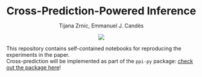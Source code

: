 <h1 align="center" style="margin-bottom:0px; border-bottom:0px; padding-bottom:0px">Cross-Prediction-Powered Inference</h1>
<p align="center" style="margin-bottom:0px; border-bottom:0px; padding-bottom:0px">Tijana Zrnic, Emmanuel J. Candès</p>

<p align="center">
    <a style="text-decoration:none !important;" href="https://arxiv.org/abs/2301.09633" alt="arXiv"><img src="https://img.shields.io/badge/paper-arXiv-red" /></a>
</p>

<p>
This repository contains self-contained notebooks for reproducing the experiments in the paper.<br>
Cross-prediction will be implemented as part of the <code>ppi-py</code> package: <a href="https://github.com/aangelopoulos/ppi_py">check out the package here</a>!
</p>
